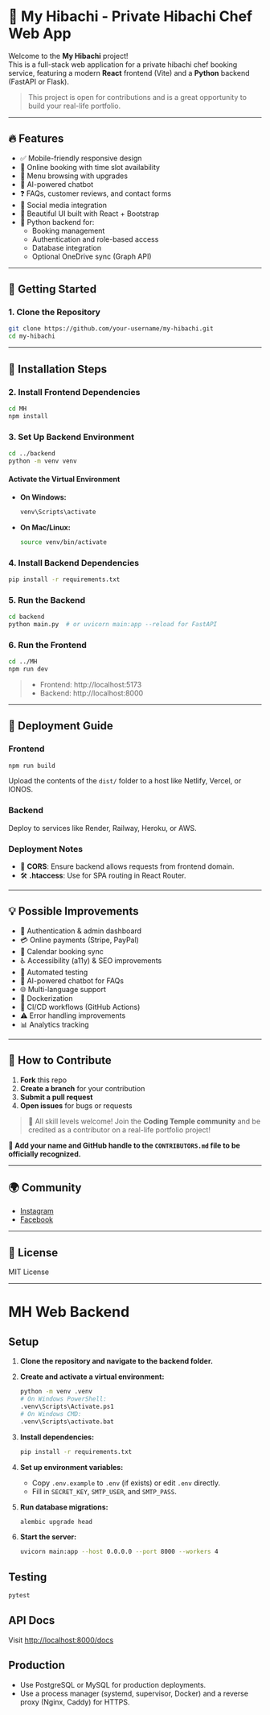 # 🍱 My Hibachi - Private Hibachi Chef Web App

Welcome to the **My Hibachi** project!  
This is a full-stack web application for a private hibachi chef booking service, featuring a modern **React** frontend (Vite) and a **Python** backend (FastAPI or Flask).  

> This project is open for contributions and is a great opportunity to build your real-life portfolio.

---

## 🔥 Features

- ✅ Mobile-friendly responsive design  
- 📅 Online booking with time slot availability  
- 📜 Menu browsing with upgrades  
- 🤖 AI-powered chatbot  
- ❓ FAQs, customer reviews, and contact forms  
- 📲 Social media integration  
- 💅 Beautiful UI built with React + Bootstrap  
- 🐍 Python backend for:
  - Booking management
  - Authentication and role-based access
  - Database integration
  - Optional OneDrive sync (Graph API)

---

## 🚀 Getting Started

### 1. Clone the Repository

```bash
git clone https://github.com/your-username/my-hibachi.git
cd my-hibachi
```

---

## 🧰 Installation Steps

### 2. Install Frontend Dependencies

```bash
cd MH
npm install
```

### 3. Set Up Backend Environment

```bash
cd ../backend
python -m venv venv
```

#### Activate the Virtual Environment

- **On Windows:**
  ```bash
  venv\Scripts\activate
  ```

- **On Mac/Linux:**
  ```bash
  source venv/bin/activate
  ```

### 4. Install Backend Dependencies

```bash
pip install -r requirements.txt
```

### 5. Run the Backend

```bash
cd backend
python main.py  # or uvicorn main:app --reload for FastAPI
```

### 6. Run the Frontend

```bash
cd ../MH
npm run dev
```

> - Frontend: http://localhost:5173  
> - Backend: http://localhost:8000

---

## 🚢 Deployment Guide

### Frontend

```bash
npm run build
```

Upload the contents of the `dist/` folder to a host like Netlify, Vercel, or IONOS.

### Backend

Deploy to services like Render, Railway, Heroku, or AWS.

### Deployment Notes

- 🔄 **CORS**: Ensure backend allows requests from frontend domain.
- 🛠️ **.htaccess**: Use for SPA routing in React Router.

---

## 💡 Possible Improvements

- 🔐 Authentication & admin dashboard  
- 💳 Online payments (Stripe, PayPal)  
- 📆 Calendar booking sync  
- ♿ Accessibility (a11y) & SEO improvements  
- 🧪 Automated testing  
- 🤖 AI-powered chatbot for FAQs  
- 🌐 Multi-language support  
- 🐳 Dockerization  
- 🔁 CI/CD workflows (GitHub Actions)  
- ⚠️ Error handling improvements  
- 📊 Analytics tracking

---

## 🤝 How to Contribute

1. **Fork** this repo  
2. **Create a branch** for your contribution  
3. **Submit a pull request**  
4. **Open issues** for bugs or requests

> 🧠 All skill levels welcome! Join the **Coding Temple community** and be credited as a contributor on a real-life portfolio project!

**💬 Add your name and GitHub handle to the `CONTRIBUTORS.md` file to be officially recognized.**

---

## 🌍 Community

- [Instagram](#)
- [Facebook](#)

---

## 📄 License

MIT License

---

# MH Web Backend

## Setup

1. **Clone the repository and navigate to the backend folder.**

2. **Create and activate a virtual environment:**
   ```sh
   python -m venv .venv
   # On Windows PowerShell:
   .venv\Scripts\Activate.ps1
   # On Windows CMD:
   .venv\Scripts\activate.bat
   ```

3. **Install dependencies:**
   ```sh
   pip install -r requirements.txt
   ```

4. **Set up environment variables:**
   - Copy `.env.example` to `.env` (if exists) or edit `.env` directly.
   - Fill in `SECRET_KEY`, `SMTP_USER`, and `SMTP_PASS`.

5. **Run database migrations:**
   ```sh
   alembic upgrade head
   ```

6. **Start the server:**
   ```sh
   uvicorn main:app --host 0.0.0.0 --port 8000 --workers 4
   ```

## Testing

```sh
pytest
```

## API Docs

Visit [http://localhost:8000/docs](http://localhost:8000/docs)

## Production

- Use PostgreSQL or MySQL for production deployments.
- Use a process manager (systemd, supervisor, Docker) and a reverse proxy (Nginx, Caddy) for HTTPS.
